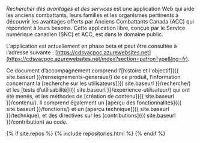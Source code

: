 *Rechercher des avantages et des services* est une application Web qui aide les anciens combattants, leurs familles et les organismes pertinents à découvrir les avantages offerts par Anciens Combattants Canada (ACC) qui répondent à leurs besoins. Cette application libre, conçue par le Service numérique canadien (SNC) et ACC, est dans le domaine public.

L’application est actuellement en phase beta et peut être consultée à l’adresse suivante : [https://cdsvacpoc.azurewebsites.net](https://cdsvacpoc.azurewebsites.net/index?section=patronType&lng=fr).

Ce document d’accompagnement comprend l’[histoire et l'objectif]({{ site.baseurl }}/renseignements-generaux/) de ce produit, l’information concernant la [recherche sur les utilisateurs]({{ site.baseurl }}/recherche/) et les [tests d’utilisabilité]({{ site.baseurl }}/experience-utilisateur/) qui ont été menés, et les méthodes de [création de contenu]({{ site.baseurl }}/contenu/). Il comprend également un [aperçu des fonctionnalités]({{ site.baseurl }}/fonctions/) et un [aperçu technique]({{ site.baseurl }}/technique), et des directives sur les [contributions]({{ site.baseurl }}/contribution) au code.

{% if site.repos %}
  {% include repositories.html %}
{% endif %}

